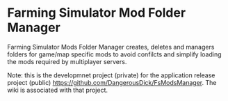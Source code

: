 # Farming Simulator Mod Folder Manager
Farming Simulator Mods Folder Manager creates, deletes and managers folders for game/map specific mods to avoid confilcts and simplify loading the mods required by multiplayer servers.

Note: this is the developmnet project (private) for the application release project (public) https://github.com/DangerousDick/FsModsManager. The wiki is associated with that project.
